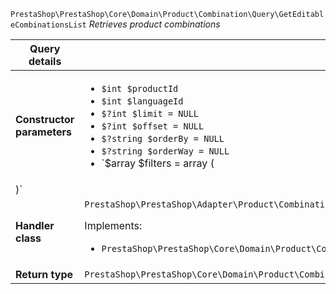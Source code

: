 `PrestaShop\PrestaShop\Core\Domain\Product\Combination\Query\GetEditableCombinationsList`
_Retrieves product combinations_

| Query details              |    |
| -------------------------- | -- |
| **Constructor parameters** | <ul> <li>`$int $productId`</li>  <li>`$int $languageId`</li>  <li>`$?int $limit = NULL`</li>  <li>`$?int $offset = NULL`</li>  <li>`$?string $orderBy = NULL`</li>  <li>`$?string $orderWay = NULL`</li>  <li>`$array $filters = array (
)`</li> </ul> |
| **Handler class**          | `PrestaShop\PrestaShop\Adapter\Product\Combination\QueryHandler\GetEditableCombinationsListHandler`  <p> Implements: </p> <ul>  <li>`PrestaShop\PrestaShop\Core\Domain\Product\Combination\QueryHandler\GetEditableCombinationsListHandlerInterface`</li>  |
| **Return type** |  `PrestaShop\PrestaShop\Core\Domain\Product\Combination\QueryResult\CombinationListForEditing`  |
